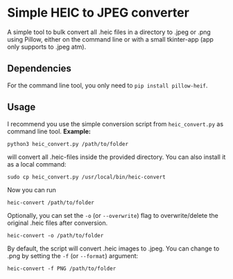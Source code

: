 # Simple HEIC to JPEG converter

A simple tool to bulk convert all .heic files in a directory to .jpeg or .png using Pillow, either on the command line or with a small tkinter-app (app only supports to .jpeg atm).

## Dependencies

For the command line tool, you only need to `pip install pillow-heif`.

## Usage

I recommend you use the simple conversion script from `heic_convert.py` as command line tool. **Example:**

```
python3 heic_convert.py /path/to/folder
```

will convert all .heic-files inside the provided directory. You can also install it as a local command:

```
sudo cp heic_convert.py /usr/local/bin/heic-convert
```

Now you can run

```
heic-convert /path/to/folder
```

Optionally, you can set the `-o` (or `--overwrite`) flag to overwrite/delete the original .heic files after conversion.

```
heic-convert -o /path/to/folder
```

By default, the script will convert .heic images to .jpeg. You can change to .png by setting the `-f` (or `--format`) argument:

```
heic-convert -f PNG /path/to/folder
```